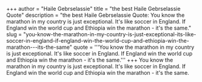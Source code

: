 +++
author = "Haile Gebrselassie"
title = "the best Haile Gebrselassie Quote"
description = "the best Haile Gebrselassie Quote: You know the marathon in my country is just exceptional. It's like soccer in England. If England win the world cup and Ethiopia win the marathon - it's the same."
slug = "you-know-the-marathon-in-my-country-is-just-exceptional-its-like-soccer-in-england-if-england-win-the-world-cup-and-ethiopia-win-the-marathon---its-the-same"
quote = '''You know the marathon in my country is just exceptional. It's like soccer in England. If England win the world cup and Ethiopia win the marathon - it's the same.'''
+++
You know the marathon in my country is just exceptional. It's like soccer in England. If England win the world cup and Ethiopia win the marathon - it's the same.
